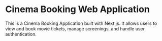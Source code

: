 # Cinema Booking Web Application

This is a Cinema Booking Application built with Next.js. It allows users to view and book movie tickets, manage screenings, and handle user authentication.
